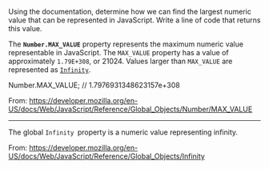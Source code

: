 Using the documentation, determine how we can find the largest numeric value that can be represented in JavaScript. Write a line of code that returns this value.

The **`Number.MAX_VALUE`** property represents the maximum numeric value representable in JavaScript.  The `MAX_VALUE` property has a value of approximately `1.79E+308`, or 21024. Values larger than `MAX_VALUE` are represented as [`Infinity`](https://developer.mozilla.org/en-US/docs/Web/JavaScript/Reference/Global_Objects/Infinity).

Number.MAX_VALUE; // 1.7976931348623157e+308

From: https://developer.mozilla.org/en-US/docs/Web/JavaScript/Reference/Global_Objects/Number/MAX_VALUE

-----------------------------------------------

The global `Infinity `property is a numeric value representing infinity.

From: https://developer.mozilla.org/en-US/docs/Web/JavaScript/Reference/Global_Objects/Infinity